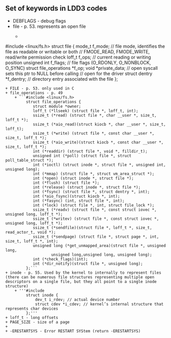 ## Set of keywords in LDD3 codes

+ DEBFLAGS - debug flags
+ file - p. 53. represents an open file
	+ ```
#include <linux/fs.h>
struct file {
    mode_t f_mode; // file mode, identifies the file as readable or writable or both
                    // FMODE_READ, FMODE_WRITE, read/write permission check
    loff_t f_ops; // current reading or writing position
    unsigned int f_flags; // file flags (O_RDONLY, O_NONBLOCK, O_SYNC)
    struct file_operations *f_op;
    void *private_data; // open syscall sets this ptr to NULL before calling
                        // open for the driver
    struct dentry *f_dentry; // directory entry associated with the file
};
```
+ FILE - p. 53. only used in C
+ file_operations - p. 49
    + ```#include <linux/fs.h>
         struct file_operations {
            struct module *owner;
            loff_t (*llseek) (struct file *, loff_t, int);
            ssize_t (*read) (struct file *, char __user *, size_t, loff_t *);
            ssize_t (*aio_read)(struct kiocb *, char __user *, size_t, loff_t);
            ssize_t (*write) (struct file *, const char __user *, size_t, loff_t *);
            ssize_t (*aio_write)(struct kiocb *, const char __user *, size_t, loff_t *);
            int (*readdir) (struct file *, void *, filldir_t);
            unsigned int (*poll) (struct file *, struct poll_table_struct *);
            int (*ioctl) (struct inode *, struct file *, unsigned int, unsigned long);
            int (*mmap) (struct file *, struct vm_area_struct *);
            int (*open) (struct inode *, struct file *);
            int (*flush) (struct file *);
            int (*release) (struct inode *, struct file *);
            int (*fsync) (struct file *, struct dentry *, int);
            int (*aio_fsync)(struct kiocb *, int);
            int (*fasync) (int, struct file *, int);
            int (*lock) (struct file *, int, struct file_lock *);
            ssize_t (*readv) (struct file *, const struct iovec *, unsigned long, loff_t *);
            ssize_t (*writev) (struct file *, const struct iovec *, unsigned long, loff_t *);
            ssize_t (*sendfile)(struct file *, loff_t *, size_t, read_actor_t, void *);
            ssize_t (*sendpage) (struct file *, struct page *, int, size_t, loff_t *, int);
            unsigned long (*get_unmapped_area)(struct file *, unsigned long, 
                    unsigned long,unsigned long, unsigned long);
            int (*check_flags)(int);
            int (*dir_notify)(struct file *, unsigned long);
         };```
+ inode - p. 55. Used by the kernel to internally to represent files (there can be numerous file structures representing multiple open descriptors on a single file, but they all point to a single inode structure)
    + '''#include
         struct inode {
             dev_t i_rdev; // actual device number
             struct cdev *i_cdev; // kernel’s internal structure that represents char devices
         };'''
+ loff_t - long offsets
+ PAGE_SIZE - size of a page
+
+ -ERESTARTSYS - Error RESTART SYStem (return -ERESTARTSYS)
